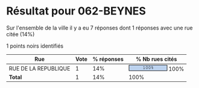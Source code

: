 # Résultat pour 062-BEYNES

Sur l'ensemble de la ville il y a eu 7 réponses dont 1 réponses avec une rue citée (14%)

1 points noirs identifiés

| Rue | Vote | % réponses | % Nb rues cités|
|-----|------|------------|----------------|
| RUE DE LA REPUBLIQUE | 1 | 14% | <img src="../../img/bar_100.gif" />&nbsp;100%|
| **Total** | 1 | 14% | 100%|
